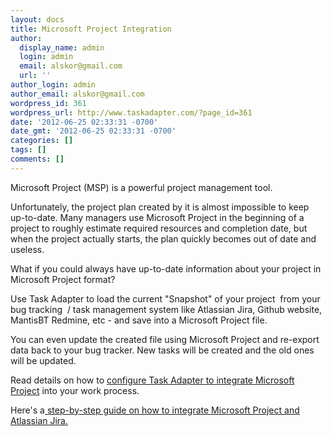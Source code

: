 ```yaml
---
layout: docs
title: Microsoft Project Integration
author:
  display_name: admin
  login: admin
  email: alskor@gmail.com
  url: ''
author_login: admin
author_email: alskor@gmail.com
wordpress_id: 361
wordpress_url: http://www.taskadapter.com/?page_id=361
date: '2012-06-25 02:33:31 -0700'
date_gmt: '2012-06-25 02:33:31 -0700'
categories: []
tags: []
comments: []
---
```

<p>Microsoft Project (MSP) is a powerful project management tool.</p>
<p>Unfortunately, the project plan created by it is almost impossible to keep up-to-date. Many managers use Microsoft Project in the beginning of a project to roughly estimate required resources and completion date, but when the project actually starts, the plan quickly becomes out of date and useless.</p>
<p>What if you could always have up-to-date information about your project in Microsoft Project format?</p>
<p>Use Task Adapter to load the current "Snapshot" of your project &nbsp;from your bug tracking &nbsp;/ task management system like Atlassian Jira, Github website, MantisBT Redmine, etc - and save into a Microsoft Project file.</p>
<p>You can even update the created file using Microsoft Project and re-export data back to your bug tracker. New tasks will be created and the old ones will be updated.</p>
<p>Read details on how to <a href="/user-guide/microsoft-project/">configure Task Adapter to integrate Microsoft Project</a> into your work process.</p>
<p>Here's a<a href="/user-guide/atlassian-jira/atlassian-jira-and-microsoft-project-integration-step-by-step-guide/"> step-by-step guide on how to integrate Microsoft Project and Atlassian Jira.</a></p>
